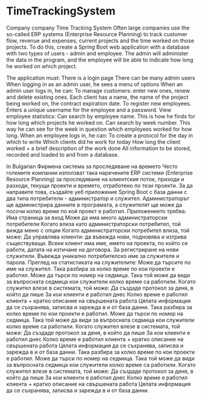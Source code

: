# TimeTrackingSystem
Company company Time Tracking System
Often large companies use the so-called ERP systems (Enterprise Resource Planning) to track customer flow, revenue and expenses, current projects and the time worked on those projects. To do this, create a Spring Boot web application with a database with two types of users - admin and employee. The admin will administer the data in the program, and the employee will be able to indicate how long he worked on which project.

The application must:
There is a login page
There can be many admin users
When logging in as an admin user, he sees a menu of options
When an admin user logs in, he can:
To manage customers: enter new ones, renew and delete existing ones. Each client has a name, the name of the project being worked on, the contract expiration date.
To register new employees. Enters a unique username for the employee and a password.
View employee statistics:
Can search by employee name. This is how he finds for how long which projects he worked on.
Can search by week number. This way he can see for the week in question which employees worked for how long.
When an employee logs in, he can:
To create a protocol for the day in which to write
Which clients did he work for today
How long the client worked + a brief description of the work done
All information to be stored, recorded and loaded to and from a database.

In Bulgarian
Фирмена система за проследяване на времето Често големите компании използват така наречените ERP системи (Enterprise Resource Planning) за проследяване на клиентския поток, приходи и разходи, текущи проекти и времето, отработено по тези проекти. За да направите това, създайте уеб приложение Spring Boot с база данни с два типа потребители - администратор и служител. Администраторът ще администрира данните в програмата, а служителят ще може да посочи колко време по кой проект е работил. Приложението трябва: Има страница за вход Може да има много администраторски потребители Когато влиза като администраторски потребител, той вижда меню с опции Когато администраторски потребител влиза, той може: Да управлява клиенти: да въвежда нови, подновява и изтрива съществуващи. Всеки клиент има име, името на проекта, по който се работи, датата на изтичане на договора. За регистриране на нови служители. Въвежда уникално потребителско име за служителя и парола. Преглед на статистиката на служителите: Може да търсите по име на служител. Така разбира за колко време по кои проекти е работил. Може да търси по номер на седмица. Така той може да види за въпросната седмица кои служители колко време са работили. Когато служител влезе в системата, той може: Да създаде протокол за деня, в който да пише За кои клиенти е работил днес Колко време е работил клиента + кратко описание на свършената работа Цялата информация да се съхранява, записва и зарежда в и от база данни. Така разбира за колко време по кои проекти е работил. Може да търси по номер на седмица. Така той може да види за въпросната седмица кои служители колко време са работили. Когато служител влезе в системата, той може: Да създаде протокол за деня, в който да пише За кои клиенти е работил днес Колко време е работил клиента + кратко описание на свършената работа Цялата информация да се съхранява, записва и зарежда в и от база данни. Така разбира за колко време по кои проекти е работил. Може да търси по номер на седмица. Така той може да види за въпросната седмица кои служители колко време са работили. Когато служител влезе в системата, той може: Да създаде протокол за деня, в който да пише За кои клиенти е работил днес Колко време е работил клиента + кратко описание на свършената работа Цялата информация да се съхранява, записва и зарежда в и от база данни.

